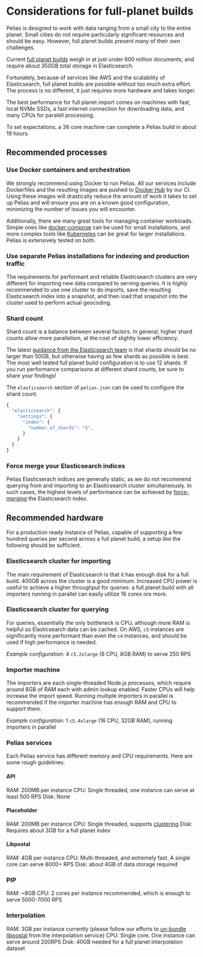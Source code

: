 # Considerations for full-planet builds

Pelias is designed to work with data ranging from a small city to the entire planet. Small cities do
not require particularly significant resources and should be easy. However, full planet builds
present many of their own challenges.

Current [full planet builds](https://pelias-dashboard.geocode.earth) weigh in at just under 600 million
documents, and require about 350GB total storage in Elasticsearch.

Fortunately, because of services like AWS and the scalability of Elasticsearch, full planet builds
are possible without too much extra effort. The process is no different, it just requires more
hardware and takes longer.

The best performance for full planet import comes on machines with fast, local
NVMe SSDs, a fast internet connection for downloading data, and many CPUs for paralell processing.

To set expectations, a 36 core machine can complete a Pelias build in about 19 hours.

## Recommended processes

### Use Docker containers and orchestration

We strongly recommend using Docker to run Pelias. All our services include Dockerfiles and the
resulting images are pushed to [Docker Hub](https://hub.docker.com/r/pelias/) by our CI. Using these
images will drastically reduce the amount of work it takes to set up Pelias and will ensure you are
on a known good configuration, minimizing the number of issues you will encounter.

Additionally, there are many great tools for managing container workloads. Simple ones like
[docker-compose](https://github.com/pelias/docker/) can be used for small installations, and more
complex tools like [Kubernetes](https://github.com/pelias/kubernetes) can be great for larger
installations. Pelias is extensively tested on both.

### Use separate Pelias installations for indexing and production traffic

The requirements for performant and reliable Elasticsearch clusters are very different for importing
new data compared to serving queries. It is _highly_ recommended to use one cluster to do imports,
save the resulting Elasticsearch index into a snapshot, and then load that snapshot into the cluster
used to perform actual geocoding.

### Shard count

Shard count is a balance between several factors. In general, higher shard
counts allow more parallelism, at the cost of slightly lower efficiency.

The latest [guidance from the Elasticsearch team](https://www.elastic.co/blog/how-many-shards-should-i-have-in-my-elasticsearch-cluster)
is that shards should be no larger than 50GB, but otherwise having as few
shards as possible is best. The most well tested full planet build
configuration is to use 12 shards. If you run performance comparisons at
different shard counts, be sure to share your findings!

The `elasticsearch` section of `pelias.json` can be used to configure the shard count.

```js
{
  "elasticsearch": {
    "settings": {
      "index": {
        "number_of_shards": "5",
      }
    }
  }
}
```

### Force merge your Elasticsearch indices

Pelias Elasticserach indices are generally static, as we do not recommend querying from and
importing to an Elasticsearch cluster simultaneously. In such cases, the highest levels of
performance can be achieved by [force-merging](https://www.elastic.co/guide/en/elasticsearch/reference/current/indices-forcemerge.html) the Elasticsearch index.

## Recommended hardware

For a production ready instance of Pelias, capable of supporting a few hundred queries per second
across a full planet build, a setup like the following should be sufficient.

### Elasticsearch cluster for importing

The main requirement of Elasticsearch is that it has enough disk for a full build. 400GB across the
cluster is a good minimum. Increased CPU power is useful to achieve a higher
throughput for queries: a full planet build with all importers running in
parallel can easily utilize 16 cores ore more.

### Elasticsearch cluster for querying

For queries, essentially the only bottleneck is CPU, although more RAM is helpful so Elasticsearch
data can be cached. On AWS, `c5` instances are significantly more performant than even the `c4`
instances, and should be used if high performance is needed.

_Example configuration:_ 4 `c5.2xlarge` (8 CPU, 8GB RAM) to serve 250 RPS

### Importer machine

The importers are each single-threaded Node.js processes, which require around 8GB of RAM
each with admin lookup enabled. Faster CPUs will help increase the import speed. Running multiple
importers in parallel is recommended if the importer machine has enough RAM and CPU to support them.

_Example configuration:_ 1 `c5.4xlarge` (16 CPU, 32GB RAM), running importers in parallel

### Pelias services

Each Pelias service has different memory and CPU requirements. Here are some rough guidelines:

#### API
RAM: 200MB per instance
CPU: Single threaded, one instance can serve at least 500 RPS
Disk: None

#### Placeholder
RAM: 200MB per instance
CPU: Single threaded, supports [clustering](https://nodejs.org/api/cluster.html)
Disk: Requires about 3GB for a full planet index

#### Libpostal
RAM: 4GB per instance
CPU: Multi-threaded, and extremely fast. A single core can serve 8000+ RPS
Disk: about 4GB of data storage required

### PIP
RAM: ~8GB
CPU: 2 cores per instance recommended, which is enough to serve 5000-7000 RPS

### Interpolation
RAM: 3GB per instance currently (please follow our efforts to [un-bundle
libpostal](https://github.com/pelias/interpolation/issues/106) from the interpolation service)
CPU: Single core. One instance can serve around 200RPS
Disk: 40GB needed for a full planet interpolation dataset
